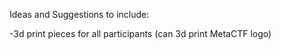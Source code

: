 Ideas and Suggestions to include:

-3d print pieces for all participants (can 3d print MetaCTF logo)
